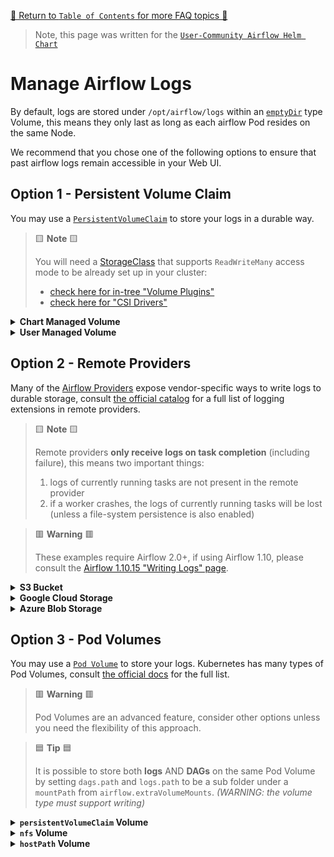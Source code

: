 [🔗 Return to `Table of Contents` for more FAQ topics 🔗](https://github.com/santosr2/airflow-community-chart/tree/main/charts/airflow#frequently-asked-questions)

> Note, this page was written for the [`User-Community Airflow Helm Chart`](https://github.com/santosr2/airflow-community-chart/tree/main/charts/airflow)

# Manage Airflow Logs

By default, logs are stored under `/opt/airflow/logs` within an [`emptyDir`](https://kubernetes.io/docs/concepts/storage/volumes/#emptydir) type Volume, 
this means they only last as long as each airflow Pod resides on the same Node.

We recommend that you chose one of the following options to ensure that past airflow logs remain accessible in your Web UI.

## Option 1 - Persistent Volume Claim

You may use a [`PersistentVolumeClaim`](https://kubernetes.io/docs/concepts/storage/persistent-volumes/) to store your logs in a durable way.

> 🟨 __Note__ 🟨
>
> You will need a [StorageClass](https://kubernetes.io/docs/concepts/storage/storage-classes/) that supports `ReadWriteMany` 
> access mode to be already set up in your cluster:
> 
> - [check here for in-tree "Volume Plugins"](https://kubernetes.io/docs/concepts/storage/persistent-volumes/#access-modes) 
> - [check here for "CSI Drivers"](https://kubernetes-csi.github.io/docs/drivers.html) 

<details>
<summary>
  <a id="chart-managed-volume"></a>
  <b>Chart Managed Volume</b>
</summary>

---

The chart can manage the initial creation of a PersistentVolumeClaim for your logs.

> 🟦 __Tip__ 🟦
>
> The name of the `PersistentVolumeClaim` will be your helm release-name with `"-logs"` appended.
> <br>
> For example, if you use `helm install my-airflow ...`, the PVC will be called `my-airflow-logs`.

For example, to have the chart create a PersistentVolumeClaim with the `storageClass` called `default` and a `size` of `5Gi`:

```yaml
scheduler:
  logCleanup:
    ## WARNING: scheduler log-cleanup must be disabled if `logs.persistence.enabled` is `true`
    enabled: false

workers:
  logCleanup:
    ## WARNING: workers log-cleanup must be disabled if `logs.persistence.enabled` is `true`
    enabled: false

logs:
  ## NOTE: this is the default value
  path: /opt/airflow/logs
  
  persistence:
    enabled: true

    ## NOTE: set `storageClass` to "" for the cluster-default
    storageClass: "default"
    
    ## NOTE: some types of StorageClass will ignore this request (for example, EFS)
    size: 5Gi
    
    ## WARNING: as multiple pods will write logs, this MUST be ReadWriteMany
    accessMode: ReadWriteMany
```

</details>

<details>
<summary>
  <a id="user-managed-volume"></a>
  <b>User Managed Volume</b>
</summary>

---

If you wish to take more control of the PersistentVolumeClaim used for your logs, you may create a 
[`PersistentVolumeClaim`](https://kubernetes.io/docs/concepts/storage/persistent-volumes/#persistentvolumeclaims) 
resource inside your helm install namespace and then tell the chart to use it.

For example, to have the chart use an existing PersistentVolumeClaim called `my-logs-pvc`:

```yaml
scheduler:
  logCleanup:
    ## WARNING: scheduler log-cleanup must be disabled if `logs.persistence.enabled` is `true`
    enabled: false

workers:
  logCleanup:
    ## WARNING: workers log-cleanup must be disabled if `logs.persistence.enabled` is `true`
    enabled: false

logs:
  ## NOTE: this is the default value
  path: /opt/airflow/logs
  
  persistence:
    enabled: true

    ## the name of your existing PersistentVolumeClaim
    existingClaim: my-logs-pvc
    
    ## WARNING: as multiple pods will write logs, this MUST be ReadWriteMany
    accessMode: ReadWriteMany
```

</details>

## Option 2 - Remote Providers

Many of the [Airflow Providers](https://airflow.apache.org/docs/apache-airflow-providers/) expose vendor-specific ways to write logs to durable storage,
consult [the official catalog](https://airflow.apache.org/docs/apache-airflow-providers/core-extensions/logging.html) for a full list of logging extensions in remote providers.

> 🟨 __Note__ 🟨
>
> Remote providers __only receive logs on task completion__ (including failure), this means two important things:
> 
> 1. logs of currently running tasks are not present in the remote provider
> 2. if a worker crashes, the logs of currently running tasks will be lost (unless a file-system persistence is also enabled)

> 🟥 __Warning__ 🟥
>
> These examples require Airflow 2.0+, if using Airflow 1.10, please consult the [Airflow 1.10.15 "Writing Logs" page](https://airflow.apache.org/docs/apache-airflow/1.10.15/howto/write-logs.html).

<details>
<summary>
  <a id="s3-bucket"></a>
  <b>S3 Bucket</b>
</summary>

---

The `apache-airflow-providers-amazon` provider supports [remote logging into S3 buckets](https://airflow.apache.org/docs/apache-airflow-providers-amazon/stable/logging/s3-task-handler.html).

> 🟦 __Tip__ 🟦
>
> An `aws` type airflow connection called `my_aws` must exist for this example,
> see our [guide using `airflow.connections`](../dags/airflow-connections.md#aws-connection) to do this.

For example, to use an S3 bucket called `<<MY_BUCKET_NAME>>` under the object key prefix `airflow/logs` 
with AWS access provided by an Airflow Connection called `my_aws`:

```yaml
airflow:
  config:
    AIRFLOW__LOGGING__REMOTE_LOGGING: "True"
    AIRFLOW__LOGGING__REMOTE_BASE_LOG_FOLDER: "s3://<<MY_BUCKET_NAME>>/airflow/logs"
    AIRFLOW__LOGGING__REMOTE_LOG_CONN_ID: "my_aws"
```

</details>

<details>
<summary>
  <a id="google-cloud-storage"></a>
  <b>Google Cloud Storage</b>
</summary>

---

The `apache-airflow-providers-google` provider supports [remote logging into GCS buckets](https://airflow.apache.org/docs/apache-airflow-providers-google/stable/logging/gcs.html).

> 🟦 __Tip__ 🟦
>
> A `google_cloud_platform` type airflow connection called `my_gcp` must exist for this example,
> see our [guide using `airflow.connections`](../dags/airflow-connections.md#gcp-connection) to do this.

For example, to use a GCS bucket called `<<MY_BUCKET_NAME>>` under the object key prefix `airflow/logs` 
with GCP access provided by an Airflow Connection called `my_gcp`:

```yaml
airflow:
  config:
    AIRFLOW__LOGGING__REMOTE_LOGGING: "True"
    AIRFLOW__LOGGING__REMOTE_BASE_LOG_FOLDER: "gs://<<MY-BUCKET-NAME>>/airflow/logs"
    AIRFLOW__LOGGING__REMOTE_LOG_CONN_ID: "my_gcp"
```

</details>

<details>
<summary>
  <a id="azure-blob-storage"></a>
  <b>Azure Blob Storage</b>
</summary>

---

The `apache-airflow-providers-microsoft-azure` provider supports [remote logging into Azure Blob Storage](https://airflow.apache.org/docs/apache-airflow-providers-microsoft-azure/stable/logging/index.html).

> 🟦 __Tip__ 🟦
>
> A `wasb` type airflow connection called `my_wasb` must exist for this example,
> see our [guide using `airflow.connections`](../dags/airflow-connections.md#azure-blob-storage-connection) to do this.

For example, to use Azure Blob Storage called `wasb-<<MY_NAME>>` with access provided by an Airflow Connection called `my_wasb`:

```yaml
airflow:
  config:
    AIRFLOW__LOGGING__REMOTE_LOGGING: "True"
    AIRFLOW__LOGGING__REMOTE_BASE_LOG_FOLDER: "wasb-<<MY_NAME>>"
    AIRFLOW__LOGGING__REMOTE_LOG_CONN_ID: "my_wasb"
```

</details>

## Option 3 - Pod Volumes

You may use a [`Pod Volume`](https://kubernetes.io/docs/concepts/storage/volumes/) to store your logs.
Kubernetes has many types of Pod Volumes, consult [the official docs](https://kubernetes.io/docs/concepts/storage/volumes/#volume-types) for the full list.

> 🟥 __Warning__ 🟥
>
> Pod Volumes are an advanced feature, consider other options unless you need the flexibility of this approach.

> 🟦 __Tip__ 🟦
>
> It is possible to store both __logs__ AND __DAGs__ on the same Pod Volume by setting `dags.path` and `logs.path` to be a sub folder 
> under a `mountPath` from `airflow.extraVolumeMounts`. _(WARNING: the volume type must support writing)_

<details>
<summary>
  <a id="persistentVolumeClaim-volume"></a>
  <b><code>persistentVolumeClaim</code> Volume</b>
</summary>

---

> 🟦 __Tip__ 🟦
>
> The chart has special values just for PersistentVolumeClaims (`logs.persistence.*`), 
> see [`Option 1`](#option-1---persistent-volume-claim) for more information.

For example, to mount a [`persistentVolumeClaim`](https://kubernetes.io/docs/concepts/storage/volumes/#persistentvolumeclaim) type volume at `/opt/airflow/logs`:

```yaml
airflow:
  extraVolumeMounts:
    ## spec: https://kubernetes.io/docs/reference/generated/kubernetes-api/v1.29/#volumemount-v1-core
    - name: logs-volume
      mountPath: /opt/airflow/logs

  extraVolumes:
    ## spec: https://kubernetes.io/docs/reference/generated/kubernetes-api/v1.29/#volume-v1-core
    - name: logs-volume
      persistentVolumeClaim:
        claimName: my-existing-persistent-volume-claim

scheduler:
  logCleanup:
    ## WARNING: scheduler log-cleanup must be disabled if `logs.path` is under an `airflow.extraVolumeMounts`
    enabled: false

workers:
  logCleanup:
    ## WARNING: workers log-cleanup must be disabled if `logs.path` is under an `airflow.extraVolumeMounts`
    enabled: false

logs:
  ## NOTE: this is the default value
  path: /opt/airflow/logs
```

</details>

<details>
<summary>
  <a id="nfs-volume"></a>
  <b><code>nfs</code> Volume</b>
</summary>

---

For example, to mount an [`nfs`](https://kubernetes.io/docs/concepts/storage/volumes/#nfs) type volume at `/opt/airflow/logs`:

```yaml
airflow:
  extraVolumeMounts:
    ## spec: https://kubernetes.io/docs/reference/generated/kubernetes-api/v1.29/#volumemount-v1-core
    - name: logs-volume
      mountPath: /opt/airflow/logs

  extraVolumes:
    ## spec: https://kubernetes.io/docs/reference/generated/kubernetes-api/v1.29/#volume-v1-core
    - name: logs-volume
      nfs:
        path: /path/on/nfs/server
        server: nfs.example.com

scheduler:
  logCleanup:
    ## WARNING: scheduler log-cleanup must be disabled if `logs.path` is under an `airflow.extraVolumeMounts`
    enabled: false

workers:
  logCleanup:
    ## WARNING: workers log-cleanup must be disabled if `logs.path` is under an `airflow.extraVolumeMounts`
    enabled: false

logs:
  ## NOTE: this is the default value
  path: /opt/airflow/logs
```

</details>

<details>
<summary>
  <a id="hostPath-volumes"></a>
  <b><code>hostPath</code> Volume</b>
</summary>

---

> 🟥 __Warning__ 🟥
>
> We strongly recommend NOT TO USE `hostPath` type volumes, as they provide access to the filesystem of the underlying node.

For example, to mount a [`hostPath`](https://kubernetes.io/docs/concepts/storage/volumes/#hostpath) type volume at `/opt/airflow/logs`:

```yaml
airflow:
  extraVolumeMounts:
    ## spec: https://kubernetes.io/docs/reference/generated/kubernetes-api/v1.29/#volumemount-v1-core
    - name: logs-volume
      mountPath: /opt/airflow/logs

  extraVolumes:
    ## spec: https://kubernetes.io/docs/reference/generated/kubernetes-api/v1.29/#volume-v1-core
    - name: logs-volume
      hostPath:
        ## WARNING: this represents a local path on the Kubernetes Node
        path: /tmp/airflow
        type: DirectoryOrCreate

scheduler:
  logCleanup:
    ## WARNING: scheduler log-cleanup must be disabled if `logs.path` is under an `airflow.extraVolumeMounts`
    enabled: false

workers:
  logCleanup:
    ## WARNING: workers log-cleanup must be disabled if `logs.path` is under an `airflow.extraVolumeMounts`
    enabled: false

logs:
  ## NOTE: this is the default value
  path: /opt/airflow/logs
```

</details>